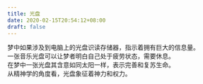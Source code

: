```yaml
---
title: 光盘
date: 2020-02-15T20:54:12+08:00
draft: false
---
```


梦中如果涉及到电脑上的光盘识读存储器，指示着拥有巨大的信息量。<br>
一张音乐光盘可以让梦者明白自己处于疲劳状态，需要休息。<br>
在梦中一张光盘其含意如同太阳一样，表示完善和复苏生命。<br>
从精神学的角度看，光盘象征着神力和权力。<br>
